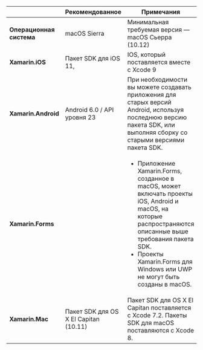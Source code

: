 ||Рекомендованное|Примечания|
|---|---|---|
|**Операционная система**|macOS Sierra|Минимальная требуемая версия — macOS Сьерра (10.12)|
|**Xamarin.iOS**|Пакет SDK для iOS 11,|IOS, который поставляется вместе с Xcode 9|
|**Xamarin.Android**|Android 6.0 / API уровня 23|При необходимости вы можете создавать приложения для старых версий Android, используя последнюю версию пакета SDK, или выполняя сборку со старыми версиями пакета SDK.|
|**Xamarin.Forms**||<ul><li>Приложение Xamarin.Forms, созданное в macOS, может включать проекты iOS, Android и macOS, на которые распространяются описанные выше требования пакета SDK.</li><li>Проекты Xamarin.Forms для Windows или UWP не могут быть созданы в macOS.</li></ul>|
|**Xamarin.Mac**|Пакет SDK для OS X El Capitan (10.11)|Пакет SDK для OS X El Capitan поставляется с Xcode 7.2. Пакеты SDK для macOS поставляются с Xcode 8.|
